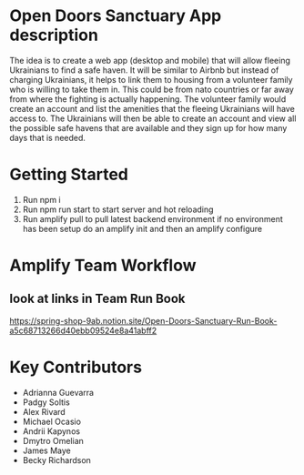 # Open Doors Sanctuary App description
The idea is to create a web app (desktop and mobile) that will allow fleeing Ukrainians to find a safe haven. It will be similar to Airbnb but instead of charging Ukrainians, it helps to link them to housing from a volunteer family who is willing to take them in. This could be from nato countries or far away from where the fighting is actually happening. The volunteer family would create an account and list the amenities that the fleeing Ukrainians will have access to. The Ukrainians will then be able to create an account and view all the possible safe havens that are available and they sign up for how many days that is needed.

# Getting Started
1) Run npm i
2) Run npm run start to start server and hot reloading
3) Run amplify pull to pull latest backend environment if no environment has been setup do an amplify init and then an amplify configure

# Amplify Team Workflow

## look at links in Team Run Book 
https://spring-shop-9ab.notion.site/Open-Doors-Sanctuary-Run-Book-a5c68713266d40ebb09524e8a41abff2

# Key Contributors

- Adrianna Guevarra
- Padgy Soltis
- Alex Rivard
- Michael Ocasio
- Andrii Kapynos
- Dmytro Omelian
- James Maye
- Becky Richardson
